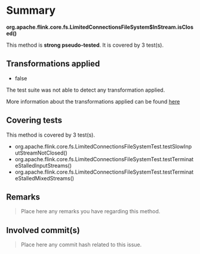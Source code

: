 # Summary
**org.apache.flink.core.fs.LimitedConnectionsFileSystem$InStream.isClosed()**

This method is **strong pseudo-tested**.
It is covered by 3 test(s). 


## Transformations applied

- false


The test suite was not able to detect any transformation applied.

More information about the transformations applied can be found [here](https://github.com/STAMP-project/pitest-descartes)

## Covering tests
This method is covered by 3 test(s).
* org.apache.flink.core.fs.LimitedConnectionsFileSystemTest.testSlowInputStreamNotClosed()
* org.apache.flink.core.fs.LimitedConnectionsFileSystemTest.testTerminateStalledInputStreams()
* org.apache.flink.core.fs.LimitedConnectionsFileSystemTest.testTerminateStalledMixedStreams()


## Remarks
> Place here any remarks you have regarding this method.

## Involved commit(s)

> Place here any commit hash related to this issue.
